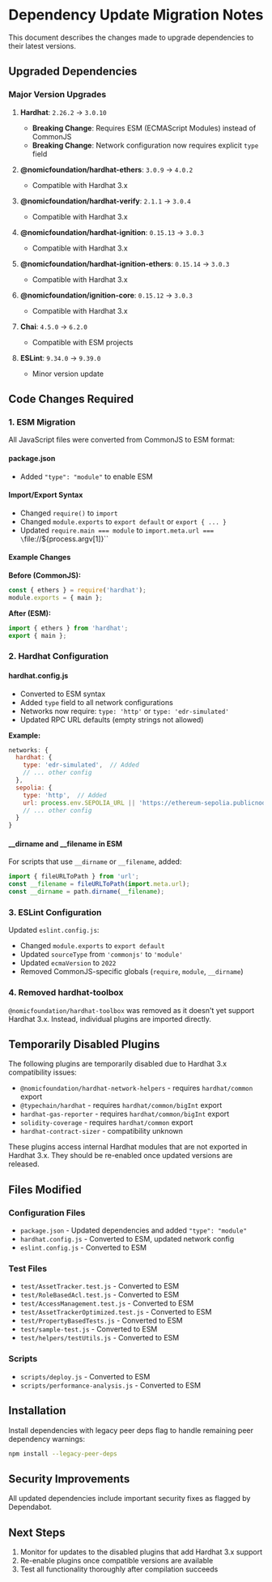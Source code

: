 # Dependency Update Migration Notes

This document describes the changes made to upgrade dependencies to their latest versions.

## Upgraded Dependencies

### Major Version Upgrades

1. **Hardhat**: `2.26.2` → `3.0.10`
   - **Breaking Change**: Requires ESM (ECMAScript Modules) instead of CommonJS
   - **Breaking Change**: Network configuration now requires explicit `type` field

2. **@nomicfoundation/hardhat-ethers**: `3.0.9` → `4.0.2`
   - Compatible with Hardhat 3.x

3. **@nomicfoundation/hardhat-verify**: `2.1.1` → `3.0.4`
   - Compatible with Hardhat 3.x

4. **@nomicfoundation/hardhat-ignition**: `0.15.13` → `3.0.3`
   - Compatible with Hardhat 3.x

5. **@nomicfoundation/hardhat-ignition-ethers**: `0.15.14` → `3.0.3`
   - Compatible with Hardhat 3.x

6. **@nomicfoundation/ignition-core**: `0.15.12` → `3.0.3`
   - Compatible with Hardhat 3.x

7. **Chai**: `4.5.0` → `6.2.0`
   - Compatible with ESM projects

8. **ESLint**: `9.34.0` → `9.39.0`
   - Minor version update

## Code Changes Required

### 1. ESM Migration

All JavaScript files were converted from CommonJS to ESM format:

#### package.json
- Added `"type": "module"` to enable ESM

#### Import/Export Syntax
- Changed `require()` to `import`
- Changed `module.exports` to `export default` or `export { ... }`
- Updated `require.main === module` to `import.meta.url === \`file://\${process.argv[1]}\``

#### Example Changes

**Before (CommonJS):**
```javascript
const { ethers } = require('hardhat');
module.exports = { main };
```

**After (ESM):**
```javascript
import { ethers } from 'hardhat';
export { main };
```

### 2. Hardhat Configuration

#### hardhat.config.js
- Converted to ESM syntax
- Added `type` field to all network configurations
- Networks now require: `type: 'http'` or `type: 'edr-simulated'`
- Updated RPC URL defaults (empty strings not allowed)

**Example:**
```javascript
networks: {
  hardhat: {
    type: 'edr-simulated',  // Added
    // ... other config
  },
  sepolia: {
    type: 'http',  // Added
    url: process.env.SEPOLIA_URL || 'https://ethereum-sepolia.publicnode.com',
    // ... other config
  }
}
```

#### __dirname and __filename in ESM
For scripts that use `__dirname` or `__filename`, added:
```javascript
import { fileURLToPath } from 'url';
const __filename = fileURLToPath(import.meta.url);
const __dirname = path.dirname(__filename);
```

### 3. ESLint Configuration

Updated `eslint.config.js`:
- Changed `module.exports` to `export default`
- Updated `sourceType` from `'commonjs'` to `'module'`
- Updated `ecmaVersion` to `2022`
- Removed CommonJS-specific globals (`require`, `module`, `__dirname`)

### 4. Removed hardhat-toolbox

`@nomicfoundation/hardhat-toolbox` was removed as it doesn't yet support Hardhat 3.x. Instead, individual plugins are imported directly.

## Temporarily Disabled Plugins

The following plugins are temporarily disabled due to Hardhat 3.x compatibility issues:

- `@nomicfoundation/hardhat-network-helpers` - requires `hardhat/common` export
- `@typechain/hardhat` - requires `hardhat/common/bigInt` export
- `hardhat-gas-reporter` - requires `hardhat/common/bigInt` export
- `solidity-coverage` - requires `hardhat/common` export
- `hardhat-contract-sizer` - compatibility unknown

These plugins access internal Hardhat modules that are not exported in Hardhat 3.x. They should be re-enabled once updated versions are released.

## Files Modified

### Configuration Files
- `package.json` - Updated dependencies and added `"type": "module"`
- `hardhat.config.js` - Converted to ESM, updated network config
- `eslint.config.js` - Converted to ESM

### Test Files
- `test/AssetTracker.test.js` - Converted to ESM
- `test/RoleBasedAcl.test.js` - Converted to ESM
- `test/AccessManagement.test.js` - Converted to ESM
- `test/AssetTrackerOptimized.test.js` - Converted to ESM
- `test/PropertyBasedTests.js` - Converted to ESM
- `test/sample-test.js` - Converted to ESM
- `test/helpers/testUtils.js` - Converted to ESM

### Scripts
- `scripts/deploy.js` - Converted to ESM
- `scripts/performance-analysis.js` - Converted to ESM

## Installation

Install dependencies with legacy peer deps flag to handle remaining peer dependency warnings:

```bash
npm install --legacy-peer-deps
```

## Security Improvements

All updated dependencies include important security fixes as flagged by Dependabot.

## Next Steps

1. Monitor for updates to the disabled plugins that add Hardhat 3.x support
2. Re-enable plugins once compatible versions are available
3. Test all functionality thoroughly after compilation succeeds
